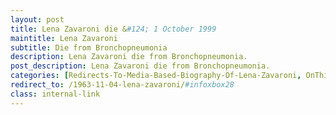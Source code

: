 ```yaml
---
layout: post
title: Lena Zavaroni die &#124; 1 October 1999
maintitle: Lena Zavaroni
subtitle: Die from Bronchopneumonia
description: Lena Zavaroni die from Bronchopneumonia.
post_description: Lena Zavaroni die from Bronchopneumonia.
categories: [Redirects-To-Media-Based-Biography-Of-Lena-Zavaroni, OnThisDay4November, Year-1999]
redirect_to: /1963-11-04-lena-zavaroni/#infoxbox28
class: internal-link
---
```


